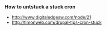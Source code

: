 ### How to untstuck a stuck cron 
* http://www.digitaledgesw.com/node/21
* http://timonweb.com/drupal-tips-cron-stuck
